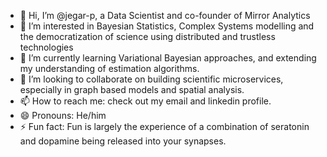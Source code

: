 - 👋 Hi, I’m @jegar-p, a Data Scientist and co-founder of Mirror Analytics
- 👀 I’m interested in Bayesian Statistics, Complex Systems modelling and the democratization of science using distributed and trustless technologies
- 🌱 I’m currently learning Variational Bayesian approaches, and extending my understanding of estimation algorithms. 
- 💞️ I’m looking to collaborate on building scientific microservices, especially in graph based models and spatial analysis.
- 📫 How to reach me: check out my email and linkedin profile.
- 😄 Pronouns: He/him
- ⚡ Fun fact: Fun is largely the experience of a combination of seratonin and dopamine being released into your synapses.

<!---
jegar-p/jegar-p is a ✨ special ✨ repository because its `README.md` (this file) appears on your GitHub profile.
You can click the Preview link to take a look at your changes.
--->
